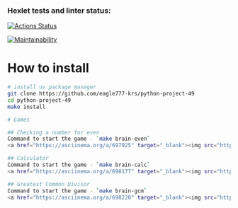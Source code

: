 ### Hexlet tests and linter status:
[![Actions Status](https://github.com/eagle777-krs/python-project-49/actions/workflows/hexlet-check.yml/badge.svg)](https://github.com/eagle777-krs/python-project-49/actions)

[![Maintainability](https://api.codeclimate.com/v1/badges/522aebdeeee79bb26479/maintainability)](https://codeclimate.com/github/eagle777-krs/python-project-/maintainability)

# How to install

```bash
# install uv package manager
git clone https://github.com/eagle777-krs/python-project-49
cd python-project-49
make install

# Games

## Checking a number for even
Command to start the game - `make brain-even`
<a href="https://asciinema.org/a/697925" target="_blank"><img src="https://asciinema.org/a/697925.svg" /></a>

## Calculator
Command to start the game - `make brain-calc`
<a href="https://asciinema.org/a/698177" target="_blank"><img src="https://asciinema.org/a/698177.svg" /></a>

## Greatest Common Divisor
Command to start the game - `make brain-gcm`
<a href="https://asciinema.org/a/698220" target="_blank"><img src="https://asciinema.org/a/698220.svg" /></a>
